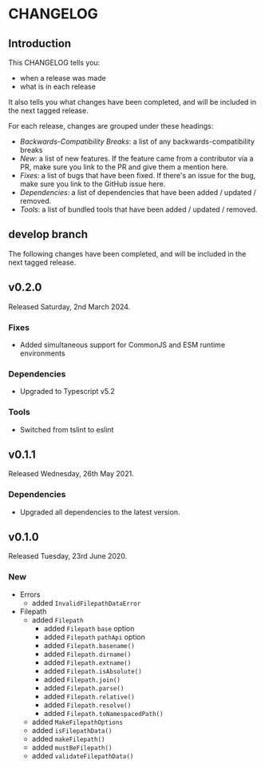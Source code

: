 # CHANGELOG

## Introduction

This CHANGELOG tells you:

* when a release was made
* what is in each release

It also tells you what changes have been completed, and will be included in the next tagged release.

For each release, changes are grouped under these headings:

* _Backwards-Compatibility Breaks_: a list of any backwards-compatibility breaks
* _New_: a list of new features. If the feature came from a contributor via a PR, make sure you link to the PR and give them a mention here.
* _Fixes_: a list of bugs that have been fixed. If there's an issue for the bug, make sure you link to the GitHub issue here.
* _Dependencies_: a list of dependencies that have been added / updated / removed.
* _Tools_: a list of bundled tools that have been added / updated / removed.

## develop branch

The following changes have been completed, and will be included in the next tagged release.

## v0.2.0

Released Saturday, 2nd March 2024.

### Fixes

* Added simultaneous support for CommonJS and ESM runtime environments

### Dependencies

* Upgraded to Typescript v5.2

### Tools

* Switched from tslint to eslint

## v0.1.1

Released Wednesday, 26th May 2021.

### Dependencies

* Upgraded all dependencies to the latest version.

## v0.1.0

Released Tuesday, 23rd June 2020.

### New

* Errors
  - added `InvalidFilepathDataError`
* Filepath
  - added `Filepath`
    - added `Filepath` `base` option
    - added `Filepath` `pathApi` option
    - added `Filepath.basename()`
    - added `Filepath.dirname()`
    - added `Filepath.extname()`
    - added `Filepath.isAbsolute()`
    - added `Filepath.join()`
    - added `Filepath.parse()`
    - added `Filepath.relative()`
    - added `Filepath.resolve()`
    - added `Filepath.toNamespacedPath()`
  - added `MakeFilepathOptions`
  - added `isFilepathData()`
  - added `makeFilepath()`
  - added `mustBeFilepath()`
  - added `validateFilepathData()`
